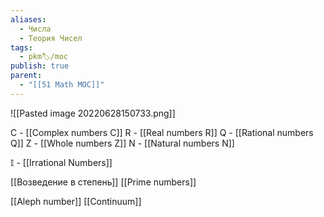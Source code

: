 ```yaml
---
aliases:
  - Числа
  - Теория Чисел
tags:
  - pkm🏷/moc
publish: true
parent:
  - "[[51 Math MOC]]"
---
```

![[Pasted image 20220628150733.png]]


C - [[Complex numbers C]]
R - [[Real numbers R]]
Q - [[Rational numbers Q]]
Z - [[Whole numbers Z]]
N - [[Natural numbers N]]

${} \mathbb{I}$ - [[Irrational Numbers]]

[[Возведение в степень]]
[[Prime numbers]]


[[Aleph number]]
[[Continuum]]